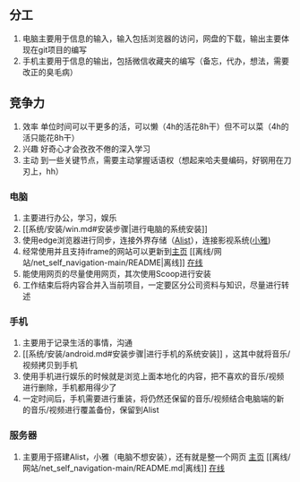 ## 分工
1. 电脑主要用于信息的输入，输入包括浏览器的访问，网盘的下载，输出主要体现在git项目的编写
2. 手机主要用于信息的输出，包括微信收藏夹的编写（备忘，代办，想法，需要改正的臭毛病）

## 竞争力
1. 效率 单位时间可以干更多的活，可以懒（4h的活花8h干）但不可以菜（4h的活只能花8h干）
2. 兴趣 好奇心才会孜孜不倦的深入学习
3. 主动 到一些关键节点，需要主动掌握话语权（想起来哈夫曼编码，好钢用在刀刃上，hh）

### 电脑
1. 主要进行办公，学习，娱乐
2. [[系统/安装/win.md#安装步骤|进行电脑的系统安装]]
3. 使用edge浏览器进行同步，连接外界存储（[Alist](http://175.178.88.119:5244/)），连接影视系统([小雅](http://175.178.88.119:5344/))
4. 经常使用并且支持iframe的网站可以更新到[主页](http://175.178.88.119/) [[离线/网站/net_self_navigation-main/README|离线]] [在线](https://github.com/githcc/net_self_navigation)
5. 能使用网页的尽量使用网页，其次使用Scoop进行安装
6. 工作结束后将内容合并入当前项目，一定要区分公司资料与知识，尽量进行转述

### 手机
1. 主要用于记录生活的事情，沟通
2. [[系统/安装/android.md#安装步骤|进行手机的系统安装]] ，这其中就将音乐/视频拷贝到手机
3. 使用手机进行娱乐的时候就是浏览上面本地化的内容，把不喜欢的音乐/视频进行删除，手机都用得少了
4. 一定时间后，手机需要进行重装，将仍然还保留的音乐/视频结合电脑端的新的音乐/视频进行覆盖备份，保留到Alist


### 服务器
1. 主要用于搭建Alist，小雅（电脑不想安装），还有就是整一个网页 [主页](http://175.178.88.119/) [[离线/网站/net_self_navigation-main/README.md|离线]] [在线](https://github.com/githcc/net_self_navigation)